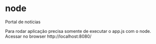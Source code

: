 # node
Portal de notícias

Para rodar aplicação precisa somente de executar o app.js com o node.</br>
Acessar no browser http://localhost:8080/
